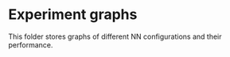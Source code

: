 # Experiment graphs

This folder stores graphs of different NN configurations and their performance.
